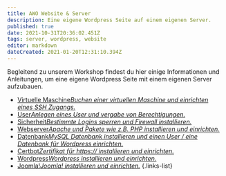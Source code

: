 ```yaml
---
title: AWO Website & Server
description: Eine eigene Wordpress Seite auf einem eigenen Server.
published: true
date: 2021-10-31T20:36:02.451Z
tags: server, wordpress, website
editor: markdown
dateCreated: 2021-01-20T12:31:10.394Z
---
```


Begleitend zu unserem Workshop findest du hier einige Informationen und Anleitungen, um eine eigene Wordpress Seite mit einem eigenen Server aufzubauen.
- [Virtuelle Maschine*Buchen einer virtuellen Maschine und einrichten eines SSH Zugangs.*](/awo_website_server/virtuelle_maschine)
- [User*Anlegen eines User und vergabe von Berechtigungen.*](/awo_website_server/user)
- [Sicherheit*Bestimmte Logins sperren und Firewall installieren.*](/awo_website_server/sicherheit)
- [Webserver*Apache und Pakete wie z.B. PHP installieren und einrichten.*](/awo_website_server/webserver)
- [Datenbank*MySQL Datenbank installieren und einen User / eine Datenbank für Wordpress einrichten.*](/awo_website_server/datenbank)
- [Certbot*Zertifikat für https:// installieren und einrichten.*](/awo_website_server/certbot)
- [Wordpress*Wordpress installieren und einrichten.*](/awo_website_server/wordpress)
- [Joomla!*Joomla! installieren und einrichten.*](/awo_website_server/joomla)
{.links-list}

